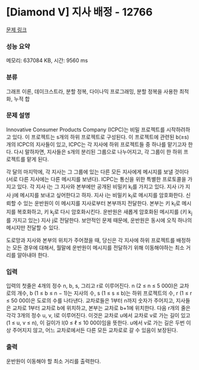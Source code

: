 # [Diamond V] 지사 배정 - 12766 

[문제 링크](https://www.acmicpc.net/problem/12766) 

### 성능 요약

메모리: 637084 KB, 시간: 9560 ms

### 분류

그래프 이론, 데이크스트라, 분할 정복, 다이나믹 프로그래밍, 분할 정복을 사용한 최적화, 누적 합

### 문제 설명

<p>Innovative Consumer Products Company (ICPC)는 비밀 프로젝트를 시작하려하고 있다. 이 프로젝트는 s개의 하위 프로젝트로 구성된다. 이 프로젝트에 관련된 b(≥s)개의 ICPC의 지사들이 있고, ICPC는 각 지사에 하위 프로젝트들 중 하나를 맡기고자 한다. 다시 말하자면, 지사들은 s개의 분리된 그룹으로 나누어지고, 각 그룹이 한 하위 프로젝트를 맡게 된다.</p>

<p>각 달의 마지막에, 각 지사는 그 그룹에 있는 다른 모든 지사에게 메시지를 보낼 것이다(서로 다른 지사에는 다른 메시지를 보낸다). ICPC는 통신을 위한 특별한 프로토콜을 가지고 있다. 각 지사 i는 그 지사와 본부에만 공개된 비밀키 k<sub>I</sub>를 가지고 있다. 지사 i가 지사 j에 메시지를 보내고 싶어한다고 하자. 지사 i는 비밀키 k<sub>I</sub>로 메시지를 암호화한다. 신뢰할 수 있는 운반원이 이 메시지를 지사로부터 본부까지 전달한다. 본부는 키 k<sub>I</sub>로 메시지를 복호화하고, 키 k<sub>j</sub>로 다시 암호화시킨다. 운반원은 새롭게 암호화된 메시지를 (키 k<sub>j</sub>를 가지고 있는) 지사 j로 전달한다. 보안적인 문제 때문에, 운반원은 동시에 오직 하나의 메시지만 전달할 수 있다.</p>

<p>도로망과 지사와 본부의 위치가 주어졌을 때, 당신은 각 지사에 하위 프로젝트를 배정하는 모든 경우에 대해서, 월말에 운반원이 메시지를 전달하기 위해 이동해야하는 최소 거리를 알아내야 한다.</p>

### 입력 

 <p>입력의 첫줄은 4개의 정수 n, b, s, 그리고 r로 이루어진다. n (2 ≤ n ≤ 5 000)은 교차로의 개수, b (1 ≤ b ≤ n − 1)는 지사의 수, s (1 ≤ s ≤ b)는 하위 프로젝트의 수, r (1 ≤ r ≤ 50 000)은 도로의 수를 나타낸다. 교차로들은 1부터 n까지 숫자가 주어지고, 지사들은 교차로 1부터 교차로 b에 위치하고, 본부는 교차로 b+1에 위치한다. 다음 r개의 줄은 각각 3개의 정수 u, v, l로 이루어진다. 이것은 교차로 u에서 교차로 v로 가는 길이 있고(1 ≤ u, v ≤ n), 이 길이가 l(0 ≤ ℓ ≤ 10 000)임을 뜻한다. u에서 v로 가는 길은 두번 이상 주어지지 않고, 어느 교차로에서든 다른 모든 교차로로 갈 수 있음이 보장된다.</p>

### 출력 

 <p>운반원이 이동해야 할 최소 거리를 출력한다.</p>

